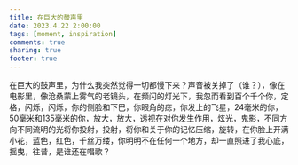 ```yaml
---
title: 在巨大的鼓声里
date: 2023.4.22 2:00:00
tags: [moment, inspiration]
comments: true
sharing: true
footer: true
---
```

在巨大的鼓声里，为什么我突然觉得一切都慢下来？声音被关掉了（谁？），像在电影里，像沧桑蒙上雾气的老镜头，在频闪的灯光下，我忽而看到百个千个你，定格，闪烁，闪烁，你的侧脸和下巴，你眼角的痣，你发上的飞星，24毫米的你，50毫米和135毫米的你，放大，放大，透视在对你发生作用，炫光，鬼影，不同方向不同流明的光将你投射，投射，将你和关于你的记忆压缩，旋转，在你脸上开满小花，蓝色，红色，千丝万缕，你明明不在任何一个地方，却一直照进了我心底，摇曳，往昔，是谁还在唱歌？

